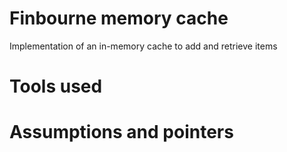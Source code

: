 # Finbourne memory cache
Implementation of an in-memory cache to add and retrieve items

# Tools used
# Assumptions and pointers
